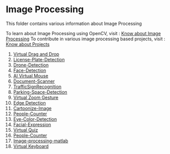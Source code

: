 # Image Processing

This folder contains various information about Image Processing

To learn about Image Processing using OpenCV, visit : [Know about Image Processing](https://github.com/dishamodi0910/MindWave/tree/main/ImageProcessing/Concepts_Code) 
To contribute in various image processing based projects, visit : [Know about Projects](https://github.com/dishamodi0910/MindWave/tree/main/ImageProcessing/Projects)

1. [Virtual Drag and Drop](https://github.com/MindWave/MindWave/tree/main/ImageProcessing/Projects/Virtual_Drag_Drop)
2. [License-Plate-Detection](https://github.com/MindWave/MindWave/tree/main/ImageProcessing/Projects/LicensePlateDetection)
3. [Drone-Detection](https://github.com/MindWave/MindWave/tree/main/ImageProcessing/Projects/Drone-Detection)
4. [Face-Detection](https://github.com/MindWave/MindWave/tree/main/ImageProcessing/Projects/FaceDetection)
5. [AI Virtual Mouse](https://github.com/MindWave/MindWave/tree/main/ImageProcessing/Projects/AI_Virtual_Mouse)
6. [Document-Scanner](https://github.com/MindWave/MindWave/tree/main/ImageProcessing/Projects/DocumentScanner)
7. [TrafficSignRecognition](https://github.com/MindWave/MindWave/tree/main/ImageProcessing/Projects/TrafficSignRecognition)
8. [Parking-Space-Detection](https://github.com/MindWave/MindWave/tree/main/ImageProcessing/Projects/ParkingSpaceDetection)
9.  [Virtual Zoom Gesture](https://github.com/MindWave/MindWave/tree/main/ImageProcessing/Projects/Virtual%20Zoom%20Gesture)
10. [Edge Detection](https://github.com/MindWave/MindWave/tree/main/ImageProcessing/Projects/Edge%20Detection)
11. [Cartoonize-Image](https://github.com/MindWave/MindWave/tree/main/ImageProcessing/Projects/CartoonizeImage)
12. [People-Counter](https://github.com/MindWave/MindWave/tree/main/ImageProcessing/Projects/PeopleCounter)
13. [Eye-Color-Detection](https://github.com/MindWave/MindWave/tree/main/ImageProcessing/Projects/EyeColorDetection)
14. [Facial-Expression](https://github.com/MindWave/MindWave/tree/main/ImageProcessing/Projects/FacialExpression)
15. [Virtual Quiz](https://github.com/MindWave/MindWave/tree/main/ImageProcessing/Projects/Virtual_Quiz)
16. [People-Counter](https://github.com/MindWave/MindWave/tree/main/ImageProcessing/Projects/PeopleCounter)
17. [Image-processing-matlab](https://github.com/MindWave/MindWave/tree/main/ImageProcessing/Projects/Image-processing-matlab)
18. [Virtual Keyboard](https://github.com/MindWave/MindWave/tree/main/ImageProcessing/Projects/VirtualKeyBoard)
